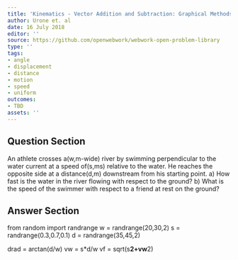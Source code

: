 ```yaml
---
title: 'Kinematics - Vector Addition and Subtraction: Graphical Methods'
author: Urone et. al
date: 16 July 2018
editor: ''
source: https://github.com/openwebwork/webwork-open-problem-library
type: ''
tags:
- angle
- displacement
- distance
- motion
- speed
- uniform
outcomes:
- TBD
assets: ''
---
```


## Question Section 

An athlete crosses a(w,m-wide) river by swimming perpendicular to the water current at a speed of(s,ms) relative to the water. He reaches the opposite side at a distance(d,m) downstream from his starting point.
a) How fast is the water in the river flowing with respect to the ground?
b) What is the speed of the swimmer with respect to a friend at rest on the ground?

## Answer Section

from random import randrange
w = randrange(20,30,2)
s = randrange(0.3,0.7,0.1)
d = randrange(35,45,2)

drad = arctan(d/w)
vw = s*d/w
vf = sqrt(s**2+vw**2)